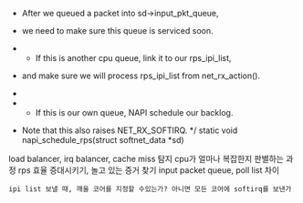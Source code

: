  * After we queued a packet into sd->input_pkt_queue,
 * we need to make sure this queue is serviced soon.

 * - If this is another cpu queue, link it to our rps_ipi_list,
 *   and make sure we will process rps_ipi_list from net_rx_action().
 * 
 * - If this is our own queue, NAPI schedule our backlog.
 *   Note that this also raises NET_RX_SOFTIRQ.
 */
static void napi_schedule_rps(struct softnet_data *sd)

load balancer, irq balancer, cache miss 탐지
cpu가 얼마나 복잡한지 판별하는 과정
rps 효율 증대시키기, 놀고 있는 증거 찾기
input packet queue, poll list 차이

	ipi list 보낼 때, 깨울 코어를 지정할 수있는가? 아니면 모든 코어에 softirq를 보낸가



